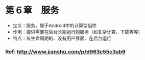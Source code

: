 # 第６章　服务　
- 定义：服务，属于Android中的计算型组件
- 作用：提供需要在后台长期运行的服务（如复杂计算、下载等等）
- 特点：长生命周期的、没有用户界面、在后台运行
### Ref: http://www.jianshu.com/p/d963c55c3ab9
